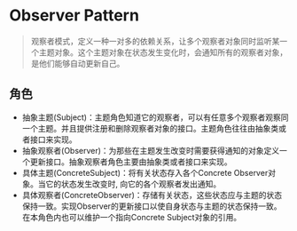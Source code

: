 # Observer Pattern
> 观察者模式，定义一种一对多的依赖关系，让多个观察者对象同时监听某一个主题对象。这个主题对象在状态发生变化时，会通知所有的观察者对象，是他们能够自动更新自己。

## 角色
* 抽象主题(Subject)：主题角色知道它的观察者，可以有任意多个观察者观察同一个主题。并且提供注册和删除观察者对象的接口。主题角色往往由抽象类或者接口来实现。
* 抽象观察者(Observer)：为那些在主题发生改变时需要获得通知的对象定义一个更新接口。抽象观察者角色主要由抽象类或者接口来实现。
* 具体主题(ConcreteSubject)：将有关状态存入各个Concrete Observer对象。当它的状态发生改变时, 向它的各个观察者发出通知。
* 具体观察者(ConcreteObserver)：存储有关状态，这些状态应与主题的状态保持一致。实现Observer的更新接口以使自身状态与主题的状态保持一致。在本角色内也可以维护一个指向Concrete Subject对象的引用。
